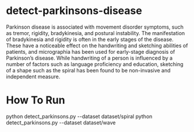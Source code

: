 # detect-parkinsons-disease

Parkinson disease is associated with movement disorder symptoms, such as tremor, rigidity, bradykinesia, and postural instability. The manifestation of bradykinesia and rigidity is often in the early stages of the disease. These have a noticeable effect on the handwriting and sketching abilities of patients, and micrographia has been used for early-stage diagnosis of Parkinson’s disease. While handwriting of a person is influenced by a number of factors such as language proficiency and education, sketching of a shape such as the spiral has been found to be non-invasive and independent measure.


# How To Run

  python detect_parkinsons.py --dataset dataset/spiral
  python detect_parkinsons.py --dataset dataset/wave
  
 

